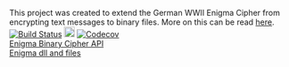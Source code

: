 This project was created to extend the German WWII Enigma Cipher from encrypting text messages to binary files.
More on this can be read [here](https://oddsandendscoding.wordpress.com/2016/06/28/enigma-binary-cipher).
<br/>
[![Build Status](https://travis-ci.org/FredEkstrand/EnigmaBinaryCipher.svg?branch=master)](https://travis-ci.org/FredEkstrand/EnigmaBinaryCipher)
<a href="https://badge.fury.io/gh/FredEkstrand%2FEnigmaBinaryCipher"><img src="https://badge.fury.io/gh/FredEkstrand%2FEnigmaBinaryCipher.svg" alt="GitHub version" height="19"></a>
<a href="https://codecov.io/gh/FredEkstrand/EnigmaBinaryCipher">
  <img src="https://codecov.io/gh/FredEkstrand/EnigmaBinaryCipher/branch/master/graph/badge.svg" alt="Codecov" />
</a>
<br/>
[Enigma Binary Cipher API](http://fredekstrand.github.io/EnigmaBinaryCipher)
<br/>
[Enigma dll and files](https://github.com/FredEkstrand/EnigmaBinaryCipher/releases)

